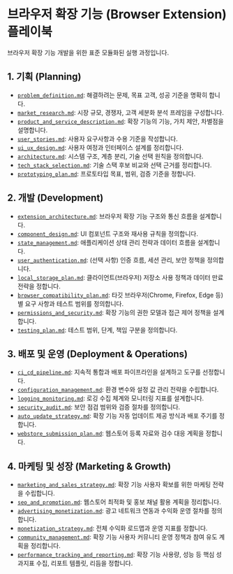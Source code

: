 # 브라우저 확장 기능 (Browser Extension) 플레이북

브라우저 확장 기능 개발을 위한 표준 모듈화된 실행 과정입니다.

## 1. 기획 (Planning)

* [`problem_definition.md`](../modules/problem_definition.md): 해결하려는 문제, 목표 고객, 성공 기준을 명확히 합니다.
* [`market_research.md`](../modules/market_research.md): 시장 규모, 경쟁자, 고객 세분화 분석 프레임을 구성합니다.
* [`product_and_service_description.md`](../modules/product_and_service_description.md): 확장 기능의 기능, 가치 제안, 차별점을 설명합니다.
* [`user_stories.md`](../modules/user_stories.md): 사용자 요구사항과 수용 기준을 작성합니다.
* [`ui_ux_design.md`](../modules/ui_ux_design.md): 사용자 여정과 인터페이스 설계를 정리합니다.
* [`architecture.md`](../modules/architecture.md): 시스템 구조, 계층 분리, 기술 선택 원칙을 정의합니다.
* [`tech_stack_selection.md`](../modules/tech_stack_selection.md): 기술 스택 후보 비교와 선택 근거를 정리합니다.
* [`prototyping_plan.md`](../modules/prototyping_plan.md): 프로토타입 목표, 범위, 검증 기준을 정합니다.

## 2. 개발 (Development)

* [`extension_architecture.md`](../modules/extension_architecture.md): 브라우저 확장 기능 구조와 통신 흐름을 설계합니다.
* [`component_design.md`](../modules/component_design.md): UI 컴포넌트 구조와 재사용 규칙을 정의합니다.
* [`state_management.md`](../modules/state_management.md): 애플리케이션 상태 관리 전략과 데이터 흐름을 설계합니다.
* [`user_authentication.md`](../modules/user_authentication.md): (선택 사항) 인증 흐름, 세션 관리, 보안 정책을 정의합니다.
* [`local_storage_plan.md`](../modules/local_storage_plan.md): 클라이언트(브라우저) 저장소 사용 정책과 데이터 만료 전략을 정합니다.
* [`browser_compatibility_plan.md`](../modules/browser_compatibility_plan.md): 타깃 브라우저(Chrome, Firefox, Edge 등)별 요구 사항과 테스트 범위를 정의합니다.
* [`permissions_and_security.md`](../modules/permissions_and_security.md): 확장 기능의 권한 모델과 접근 제어 정책을 설계합니다.
* [`testing_plan.md`](../modules/testing_plan.md): 테스트 범위, 단계, 책임 구분을 정의합니다.

## 3. 배포 및 운영 (Deployment & Operations)

* [`ci_cd_pipeline.md`](../modules/ci_cd_pipeline.md): 지속적 통합과 배포 파이프라인을 설계하고 도구를 선정합니다.
* [`configuration_management.md`](../modules/configuration_management.md): 환경 변수와 설정 값 관리 전략을 수립합니다.
* [`logging_monitoring.md`](../modules/logging_monitoring.md): 로깅 수집 체계와 모니터링 지표를 설계합니다.
* [`security_audit.md`](../modules/security_audit.md): 보안 점검 범위와 검증 절차를 정의합니다.
* [`auto_update_strategy.md`](../modules/auto_update_strategy.md): 확장 기능 자동 업데이트 제공 방식과 배포 주기를 정합니다.
* [`webstore_submission_plan.md`](../modules/webstore_submission_plan.md): 웹스토어 등록 자료와 검수 대응 계획을 정합니다.

## 4. 마케팅 및 성장 (Marketing & Growth)

* [`marketing_and_sales_strategy.md`](../modules/marketing_and_sales_strategy.md): 확장 기능 사용자 확보를 위한 마케팅 전략을 수립합니다.
* [`seo_and_promotion.md`](../modules/seo_and_promotion.md): 웹스토어 최적화 및 홍보 채널 활용 계획을 정리합니다.
* [`advertising_monetization.md`](../modules/advertising_monetization.md): 광고 네트워크 연동과 수익화 운영 절차를 정의합니다.
* [`monetization_strategy.md`](../modules/monetization_strategy.md): 전체 수익화 로드맵과 운영 지표를 정합니다.
* [`community_management.md`](../modules/community_management.md): 확장 기능 사용자 커뮤니티 운영 정책과 참여 유도 계획을 정리합니다.
* [`performance_tracking_and_reporting.md`](../modules/performance_tracking_and_reporting.md): 확장 기능 사용량, 성능 등 핵심 성과지표 수집, 리포트 템플릿, 리듬을 정합니다.
